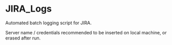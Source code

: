 # JIRA_Logs

Automated batch logging script for JIRA. 

Server name / credentials recommended to be inserted on local machine, or erased after run. 


